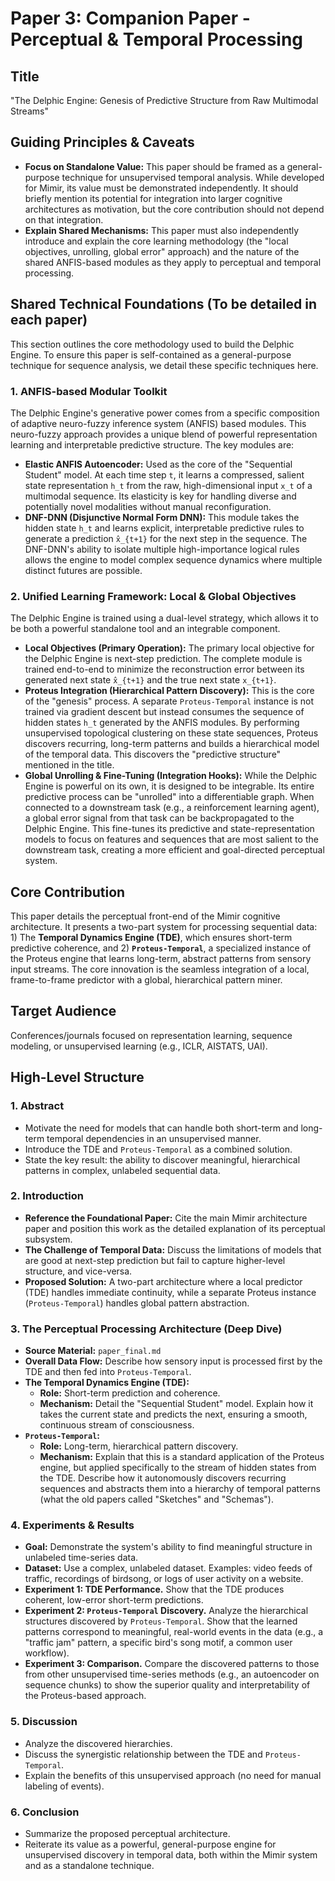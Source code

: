 # Paper 3: Companion Paper - Perceptual & Temporal Processing

## Title

"The Delphic Engine: Genesis of Predictive Structure from Raw Multimodal Streams"

## Guiding Principles & Caveats

- **Focus on Standalone Value:** This paper should be framed as a general-purpose technique for unsupervised temporal analysis. While developed for Mimir, its value must be demonstrated independently. It should briefly mention its potential for integration into larger cognitive architectures as motivation, but the core contribution should not depend on that integration.
- **Explain Shared Mechanisms:** This paper must also independently introduce and explain the core learning methodology (the "local objectives, unrolling, global error" approach) and the nature of the shared ANFIS-based modules as they apply to perceptual and temporal processing.

## Shared Technical Foundations (To be detailed in each paper)

This section outlines the core methodology used to build the Delphic Engine. To ensure this paper is self-contained as a general-purpose technique for sequence analysis, we detail these specific techniques here.

### 1. ANFIS-based Modular Toolkit

The Delphic Engine's generative power comes from a specific composition of adaptive neuro-fuzzy inference system (ANFIS) based modules. This neuro-fuzzy approach provides a unique blend of powerful representation learning and interpretable predictive structure. The key modules are:

- **Elastic ANFIS Autoencoder:** Used as the core of the "Sequential Student" model. At each time step `t`, it learns a compressed, salient state representation `h_t` from the raw, high-dimensional input `x_t` of a multimodal sequence. Its elasticity is key for handling diverse and potentially novel modalities without manual reconfiguration.
- **DNF-DNN (Disjunctive Normal Form DNN):** This module takes the hidden state `h_t` and learns explicit, interpretable predictive rules to generate a prediction `x̂_{t+1}` for the next step in the sequence. The DNF-DNN's ability to isolate multiple high-importance logical rules allows the engine to model complex sequence dynamics where multiple distinct futures are possible.

### 2. Unified Learning Framework: Local & Global Objectives

The Delphic Engine is trained using a dual-level strategy, which allows it to be both a powerful standalone tool and an integrable component.

- **Local Objectives (Primary Operation):** The primary local objective for the Delphic Engine is next-step prediction. The complete module is trained end-to-end to minimize the reconstruction error between its generated next state `x̂_{t+1}` and the true next state `x_{t+1}`.
- **Proteus Integration (Hierarchical Pattern Discovery):** This is the core of the "genesis" process. A separate `Proteus-Temporal` instance is not trained via gradient descent but instead consumes the sequence of hidden states `h_t` generated by the ANFIS modules. By performing unsupervised topological clustering on these state sequences, Proteus discovers recurring, long-term patterns and builds a hierarchical model of the temporal data. This discovers the "predictive structure" mentioned in the title.
- **Global Unrolling & Fine-Tuning (Integration Hooks):** While the Delphic Engine is powerful on its own, it is designed to be integrable. Its entire predictive process can be "unrolled" into a differentiable graph. When connected to a downstream task (e.g., a reinforcement learning agent), a global error signal from that task can be backpropagated to the Delphic Engine. This fine-tunes its predictive and state-representation models to focus on features and sequences that are most salient to the downstream task, creating a more efficient and goal-directed perceptual system.

## Core Contribution

This paper details the perceptual front-end of the Mimir cognitive architecture. It presents a two-part system for processing sequential data: 1) The **Temporal Dynamics Engine (TDE)**, which ensures short-term predictive coherence, and 2) **`Proteus-Temporal`**, a specialized instance of the Proteus engine that learns long-term, abstract patterns from sensory input streams. The core innovation is the seamless integration of a local, frame-to-frame predictor with a global, hierarchical pattern miner.

## Target Audience

Conferences/journals focused on representation learning, sequence modeling, or unsupervised learning (e.g., ICLR, AISTATS, UAI).

## High-Level Structure

### 1. Abstract

- Motivate the need for models that can handle both short-term and long-term temporal dependencies in an unsupervised manner.
- Introduce the TDE and `Proteus-Temporal` as a combined solution.
- State the key result: the ability to discover meaningful, hierarchical patterns in complex, unlabeled sequential data.

### 2. Introduction

- **Reference the Foundational Paper:** Cite the main Mimir architecture paper and position this work as the detailed explanation of its perceptual subsystem.
- **The Challenge of Temporal Data:** Discuss the limitations of models that are good at next-step prediction but fail to capture higher-level structure, and vice-versa.
- **Proposed Solution:** A two-part architecture where a local predictor (TDE) handles immediate continuity, while a separate Proteus instance (`Proteus-Temporal`) handles global pattern abstraction.

### 3. The Perceptual Processing Architecture (Deep Dive)

- **Source Material:** `paper_final.md`
- **Overall Data Flow:** Describe how sensory input is processed first by the TDE and then fed into `Proteus-Temporal`.
- **The Temporal Dynamics Engine (TDE):**
  - **Role:** Short-term prediction and coherence.
  - **Mechanism:** Detail the "Sequential Student" model. Explain how it takes the current state and predicts the next, ensuring a smooth, continuous stream of consciousness.
- **`Proteus-Temporal`:**
  - **Role:** Long-term, hierarchical pattern discovery.
  - **Mechanism:** Explain that this is a standard application of the Proteus engine, but applied specifically to the stream of hidden states from the TDE. Describe how it autonomously discovers recurring sequences and abstracts them into a hierarchy of temporal patterns (what the old papers called "Sketches" and "Schemas").

### 4. Experiments & Results

- **Goal:** Demonstrate the system's ability to find meaningful structure in unlabeled time-series data.
- **Dataset:** Use a complex, unlabeled dataset. Examples: video feeds of traffic, recordings of birdsong, or logs of user activity on a website.
- **Experiment 1: TDE Performance.** Show that the TDE produces coherent, low-error short-term predictions.
- **Experiment 2: `Proteus-Temporal` Discovery.** Analyze the hierarchical structures discovered by `Proteus-Temporal`. Show that the learned patterns correspond to meaningful, real-world events in the data (e.g., a "traffic jam" pattern, a specific bird's song motif, a common user workflow).
- **Experiment 3: Comparison.** Compare the discovered patterns to those from other unsupervised time-series methods (e.g., an autoencoder on sequence chunks) to show the superior quality and interpretability of the Proteus-based approach.

### 5. Discussion

- Analyze the discovered hierarchies.
- Discuss the synergistic relationship between the TDE and `Proteus-Temporal`.
- Explain the benefits of this unsupervised approach (no need for manual labeling of events).

### 6. Conclusion

- Summarize the proposed perceptual architecture.
- Reiterate its value as a powerful, general-purpose engine for unsupervised discovery in temporal data, both within the Mimir system and as a standalone technique.
